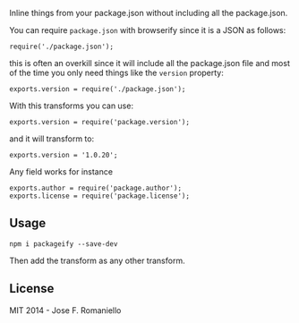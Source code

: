 Inline things from your package.json without including all the package.json.

You can require `package.json` with browserify since it is a JSON as follows:

```
require('./package.json');
```

this is often an overkill since it will include all the package.json file and most of the time you only need things like the `version` property:

```
exports.version = require('./package.json');
```

With this transforms you can use:

```
exports.version = require('package.version');
```

and it will transform to:

```
exports.version = '1.0.20';
```

Any field works for instance


```
exports.author = require('package.author');
exports.license = require('package.license');
```

## Usage

```
npm i packageify --save-dev
```

Then add the transform as any other transform.

## License

MIT 2014 - Jose F. Romaniello
